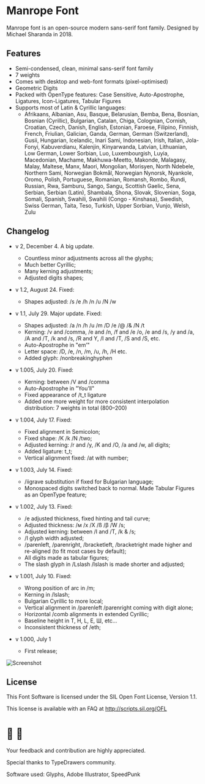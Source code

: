 # Manrope Font
Manrope font is an open-source modern sans-serif font family. Designed by Michael Sharanda in 2018.

## Features
- Semi-condensed, clean, minimal sans-serif font family
- 7 weights
- Comes with desktop and web-font formats (pixel-optimised)
- Geometric Digits
- Packed with OpenType features: Case Sensitive, Auto-Apostrophe, Ligatures, Icon-Ligatures, Tabular Figures
- Supports most of Latin & Cyrillic languages:
	- Afrikaans, Albanian, Asu, Basque, Belarusian, Bemba, Bena, Bosnian, Bosnian (Cyrillic), Bulgarian, Catalan, Chiga, Colognian, Cornish, Croatian, Czech, Danish, English, Estonian, Faroese, Filipino, Finnish, French, Friulian, Galician, Ganda, German, German (Switzerland), Gusii, Hungarian, Icelandic, Inari Sami, Indonesian, Irish, Italian, Jola-Fonyi, Kabuverdianu, Kalenjin, Kinyarwanda, Latvian, Lithuanian, Low German, Lower Sorbian, Luo, Luxembourgish, Luyia, Macedonian, Machame, Makhuwa-Meetto, Makonde, Malagasy, Malay, Maltese, Manx, Maori, Mongolian, Morisyen, North Ndebele, Northern Sami, Norwegian Bokmål, Norwegian Nynorsk, Nyankole, Oromo, Polish, Portuguese, Romanian, Romansh, Rombo, Rundi, Russian, Rwa, Samburu, Sango, Sangu, Scottish Gaelic, Sena, Serbian, Serbian (Latin), Shambala, Shona, Slovak, Slovenian, Soga, Somali, Spanish, Swahili, Swahili (Congo - Kinshasa), Swedish, Swiss German, Taita, Teso, Turkish, Upper Sorbian, Vunjo, Welsh, Zulu

## Changelog
- v 2, December 4. A big update.
	- Countless minor adjustments across all the glyphs;
	- Much better Cyrillic;
	- Many kerning adjustments;
	- Adjusted digits shapes;
- v 1.2, August 24. Fixed:
	- Shapes adjusted: /s /e /h /n /u /N /w
- v 1.1, July 29. Major update. Fixed:
	- Shapes adjusted: /a /n /h /u /m /D /e /@ /& /N /t
	- Kerning: /v and /comma, /e and /n, /f and /e /o, /e and /s, /y and /a, /A and /T, /k and /s, /R and Y, /I and /T, /S and /S, etc.
	- Auto-Apostrophe in "em’"
	- Letter space: /D, /e, /n, /m, /u, /h, /H etc.
	- Added glyph: /nonbreakinghyphen
- v 1.005, July 20. Fixed:
	- Kerning: between /V and /comma
	- Auto-Apostrophe in "You’ll"
	- Fixed appearance of /t_t ligature
	- Added one more weight for more consistent interpolation distribution: 7 weights in total (800–200)
- v 1.004, July 17. Fixed:
	- Fixed alignment in Semicolon;
	- Fixed shape: /K /k /N /two;
	- Adjusted kerning: /r and /y, /K and /O, /a and /w, all digits;
	- Added ligature: t_t;
	- Vertical alignment fixed: /at with number;
- v 1.003, July 14. Fixed:
	- /iigrave substitution if fixed for Bulgarian language;
	- Monospaced digits switched back to normal. Made Tabular Figures as an OpenType feature;
- v 1.002, July 13. Fixed:
	- /e adjusted thickness, fixed hinting and tail curve;
	- Adjusted thickness: /м /x /X /ß /β /W /s;
	- Adjusted kerning: between /I and /T, /k & /s;
	- /I glyph width adjusted;
	- /parenleft, /parenright, /bracketleft, /bracketright made higher and re-aligned (to fit most cases by default);
	- All digits made as tabular figures;
	- The slash glyph in /Lslash /lslash is made shorter and adjusted;

- v 1.001, July 10. Fixed:
	- Wrong position of arc in /m;
	- Kerning in /lslash;
	- Bulgarian Cyrillic to more local;
	- Vertical alignment in /parenleft /parenright coming with digit alone;
	- Horizontal /comb alignments in extended Cyrillic;
	- Baseline height in T, H, L, E, Ш, etc...
	- Inconsistent thickness of /eth;
- v 1.000, July 1
	- First release;

![Screenshot](http://gent.media/assets/github2.jpg "Manrope font screenshot")


## License
This Font Software is licensed under the SIL Open Font License, Version 1.1.

This license is available with an FAQ at http://scripts.sil.org/OFL

# 🤜 🤛
Your feedback and contribution are highly appreciated.

Special thanks to TypeDrawers community.

Software used: Glyphs, Adobe Illustrator, SpeedPunk